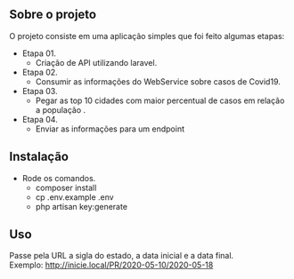 ## Sobre o projeto 
O projeto consiste em uma aplicação simples que foi feito algumas etapas:

- Etapa 01.
     - Criação de API utilizando laravel. 
- Etapa 02.
     - Consumir as informações do WebService sobre casos de Covid19. 
- Etapa 03.
     - Pegar as top 10 cidades com maior percentual de casos em relação a população . 
- Etapa 04.
     - Enviar as informações para um endpoint
  
## Instalação 
- Rode os comandos.
     - composer install
     - cp .env.example .env
     - php artisan key:generate 

## Uso
 Passe pela URL a sigla do estado, a data inicial e a data final. <br>
 Exemplo: http://inicie.local/PR/2020-05-10/2020-05-18
